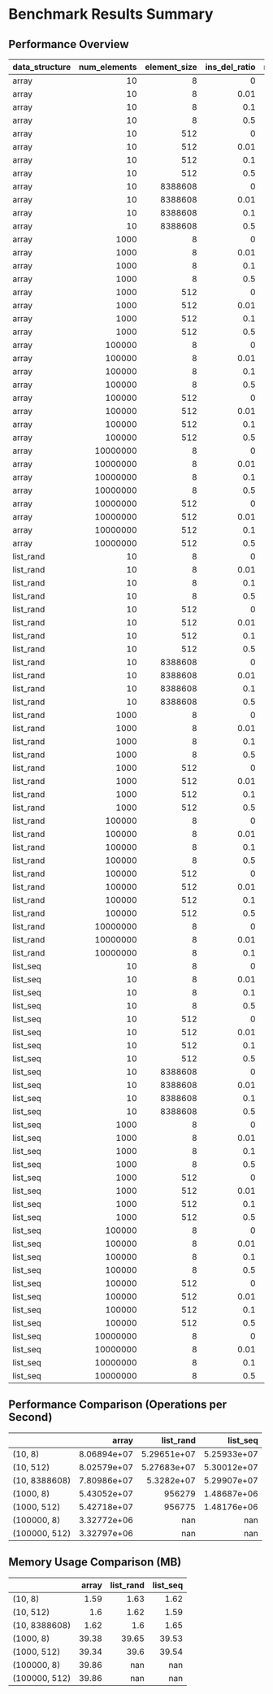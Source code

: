 # Benchmark Results Summary

## Performance Overview

| data_structure   |   num_elements |   element_size |   ins_del_ratio |   read_write_ratio |   mean_total_time_s |   std_total_time_s |   min_total_time_s |   max_total_time_s |   mean_ops_per_second |   std_ops_per_second |   min_ops_per_second |   max_ops_per_second |   mean_peak_memory_mb |   std_peak_memory_mb |   min_peak_memory_mb |   max_peak_memory_mb |   mean_cycles_per_op |   std_cycles_per_op |   min_cycles_per_op |   max_cycles_per_op |
|:-----------------|---------------:|---------------:|----------------:|-------------------:|--------------------:|-------------------:|-------------------:|-------------------:|----------------------:|---------------------:|---------------------:|---------------------:|----------------------:|---------------------:|---------------------:|---------------------:|---------------------:|--------------------:|--------------------:|--------------------:|
| array            |             10 |              8 |            0    |               1    |            nan      |           nan      |           nan      |           nan      |         nan           |        nan           |        nan           |        nan           |              nan      |             nan      |             nan      |             nan      |             nan      |            nan      |                 nan |                 nan |
| array            |             10 |              8 |            0.01 |               0.99 |              0.0012 |             0      |             0.0011 |             0.0012 |           8.69452e+07 |     648912           |          8.65053e+07 |          8.76905e+07 |                1.5443 |               0.0023 |               1.543  |               1.5469 |              30      |              0      |                  30 |                  30 |
| array            |             10 |              8 |            0.1  |               0.9  |              0.0012 |             0      |             0.0012 |             0.0012 |           8.52017e+07 |     716229           |          8.45423e+07 |          8.59637e+07 |                1.6536 |               0.006  |               1.6484 |               1.6602 |              31      |              0      |                  31 |                  31 |
| array            |             10 |              8 |            0.5  |               0.5  |              0.0014 |             0      |             0.0014 |             0.0014 |           6.99213e+07 |     178836           |          6.97661e+07 |          7.01169e+07 |                1.5794 |               0.0533 |               1.543  |               1.6406 |              38      |              0      |                  38 |                  38 |
| array            |             10 |            512 |            0    |               1    |            nan      |           nan      |           nan      |           nan      |         nan           |        nan           |        nan           |        nan           |              nan      |             nan      |             nan      |             nan      |             nan      |            nan      |                 nan |                 nan |
| array            |             10 |            512 |            0.01 |               0.99 |              0.0012 |             0      |             0.0011 |             0.0012 |           8.67437e+07 |     932901           |          8.61649e+07 |          8.78199e+07 |                1.6432 |               0.0905 |               1.543  |               1.7188 |              30      |              0      |                  30 |                  30 |
| array            |             10 |            512 |            0.1  |               0.9  |              0.0012 |             0      |             0.0012 |             0.0012 |           8.4766e+07  |     189490           |          8.45509e+07 |          8.49082e+07 |                1.5807 |               0.0542 |               1.5352 |               1.6406 |              31      |              0      |                  31 |                  31 |
| array            |             10 |            512 |            0.5  |               0.5  |              0.0014 |             0      |             0.0014 |             0.0015 |           6.92642e+07 |          1.87764e+06 |          6.81793e+07 |          7.14323e+07 |                1.5638 |               0.0158 |               1.5547 |               1.582  |              38.3333 |              1.1547 |                  37 |                  39 |
| array            |             10 |        8388608 |            0    |               1    |            nan      |           nan      |           nan      |           nan      |         nan           |        nan           |        nan           |        nan           |              nan      |             nan      |             nan      |             nan      |             nan      |            nan      |                 nan |                 nan |
| array            |             10 |        8388608 |            0.01 |               0.99 |              0.0012 |             0      |             0.0011 |             0.0012 |           8.58745e+07 |          3.51223e+06 |          8.18226e+07 |          8.80497e+07 |                1.6445 |               0.059  |               1.582  |               1.6992 |              30.6667 |              1.1547 |                  30 |                  32 |
| array            |             10 |        8388608 |            0.1  |               0.9  |              0.0012 |             0      |             0.0012 |             0.0012 |           8.36772e+07 |          1.13655e+06 |          8.25135e+07 |          8.47845e+07 |                1.6159 |               0.0496 |               1.5586 |               1.6445 |              31.3333 |              0.5774 |                  31 |                  32 |
| array            |             10 |        8388608 |            0.5  |               0.5  |              0.0016 |             0.0002 |             0.0014 |             0.0019 |           6.4744e+07  |          9.33604e+06 |          5.39652e+07 |          7.02928e+07 |                1.5885 |               0.0593 |               1.5352 |               1.6523 |              41.3333 |              6.6583 |                  37 |                  49 |
| array            |           1000 |              8 |            0    |               1    |            nan      |           nan      |           nan      |           nan      |         nan           |        nan           |        nan           |        nan           |              nan      |             nan      |             nan      |             nan      |             nan      |            nan      |                 nan |                 nan |
| array            |           1000 |              8 |            0.01 |               0.99 |              0.1186 |             0.0002 |             0.1184 |             0.1187 |           8.43166e+07 |     139040           |          8.42189e+07 |          8.44757e+07 |               39.3568 |               0.0598 |              39.2891 |              39.4023 |              31      |              0      |                  31 |                  31 |
| array            |           1000 |              8 |            0.1  |               0.9  |              0.1791 |             0.0007 |             0.1785 |             0.1799 |           5.58447e+07 |     216983           |          5.5601e+07  |          5.60169e+07 |               39.4596 |               0.0976 |              39.375  |              39.5664 |              47      |              0      |                  47 |                  47 |
| array            |           1000 |              8 |            0.5  |               0.5  |              0.4395 |             0.0016 |             0.4384 |             0.4413 |           2.27543e+07 |      82221.7         |          2.26601e+07 |          2.28117e+07 |               39.3229 |               0.0598 |              39.2773 |              39.3906 |             116.667  |              0.5774 |                 116 |                 117 |
| array            |           1000 |            512 |            0    |               1    |            nan      |           nan      |           nan      |           nan      |         nan           |        nan           |        nan           |        nan           |              nan      |             nan      |             nan      |             nan      |             nan      |            nan      |                 nan |                 nan |
| array            |           1000 |            512 |            0.01 |               0.99 |              0.1181 |             0.0001 |             0.118  |             0.1182 |           8.46824e+07 |      86195.8         |          8.46005e+07 |          8.47723e+07 |               39.349  |               0.0556 |              39.2852 |              39.3867 |              31      |              0      |                  31 |                  31 |
| array            |           1000 |            512 |            0.1  |               0.9  |              0.1813 |             0.0005 |             0.1809 |             0.1818 |           5.51456e+07 |     147714           |          5.49915e+07 |          5.52859e+07 |               39.3529 |               0.0532 |              39.293  |              39.3945 |              48      |              0      |                  48 |                  48 |
| array            |           1000 |            512 |            0.5  |               0.5  |              0.435  |             0.0014 |             0.4337 |             0.4365 |           2.29875e+07 |      75297           |          2.29091e+07 |          2.30592e+07 |               39.3255 |               0.0444 |              39.2891 |              39.375  |             115.333  |              0.5774 |                 115 |                 116 |
| array            |         100000 |              8 |            0    |               1    |            nan      |           nan      |           nan      |           nan      |         nan           |        nan           |        nan           |        nan           |              nan      |             nan      |             nan      |             nan      |             nan      |            nan      |                 nan |                 nan |
| array            |         100000 |              8 |            0.01 |               0.99 |              1.1338 |             0.0158 |             1.1173 |             1.1489 |           8.821e+06   |     123354           |          8.704e+06   |          8.94985e+06 |               39.8242 |               0.0835 |              39.7578 |              39.918  |             301.667  |              4.5092 |                 297 |                 306 |
| array            |         100000 |              8 |            0.1  |               0.9  |             10.3291 |             0.1132 |            10.2435 |            10.4574 |      968216           |      10552.6         |     956259           |     976227           |               39.8398 |               0.0461 |              39.8008 |              39.8906 |            2754      |             30.05   |                2731 |                2788 |
| array            |         100000 |              8 |            0.5  |               0.5  |             51.5653 |             0.418  |            51.0899 |            51.8754 |      193937           |       1578.69        |     192769           |     195734           |               39.9062 |               0.0141 |              39.8945 |              39.9219 |           13750.7    |            111.33   |               13624 |               13833 |
| array            |         100000 |            512 |            0    |               1    |            nan      |           nan      |           nan      |           nan      |         nan           |        nan           |        nan           |        nan           |              nan      |             nan      |             nan      |             nan      |             nan      |            nan      |                 nan |                 nan |
| array            |         100000 |            512 |            0.01 |               0.99 |              1.1333 |             0.0007 |             1.1325 |             1.1339 |           8.82385e+06 |       5356.51        |          8.81938e+06 |          8.82979e+06 |               39.8685 |               0.052  |              39.8086 |              39.9023 |             302      |              0      |                 302 |                 302 |
| array            |         100000 |            512 |            0.1  |               0.9  |             10.3562 |             0.1168 |            10.2609 |            10.4865 |      965687           |      10844.5         |     953604           |     974574           |               39.8698 |               0.0363 |              39.8281 |              39.8945 |            2761.33   |             31.0698 |                2736 |                2796 |
| array            |         100000 |            512 |            0.5  |               0.5  |             51.4488 |             0.4156 |            51.0072 |            51.8322 |      194376           |       1572.78        |     192930           |     196051           |               39.8464 |               0.0354 |              39.8086 |              39.8789 |           13719.7    |            110.799  |               13602 |               13822 |
| array            |       10000000 |              8 |            0    |               1    |            nan      |           nan      |           nan      |           nan      |         nan           |        nan           |        nan           |        nan           |              nan      |             nan      |             nan      |             nan      |             nan      |            nan      |                 nan |                 nan |
| array            |       10000000 |              8 |            0.01 |               0.99 |            nan      |           nan      |           nan      |           nan      |         nan           |        nan           |        nan           |        nan           |              nan      |             nan      |             nan      |             nan      |             nan      |            nan      |                 nan |                 nan |
| array            |       10000000 |              8 |            0.1  |               0.9  |            nan      |           nan      |           nan      |           nan      |         nan           |        nan           |        nan           |        nan           |              nan      |             nan      |             nan      |             nan      |             nan      |            nan      |                 nan |                 nan |
| array            |       10000000 |              8 |            0.5  |               0.5  |            nan      |           nan      |           nan      |           nan      |         nan           |        nan           |        nan           |        nan           |              nan      |             nan      |             nan      |             nan      |             nan      |            nan      |                 nan |                 nan |
| array            |       10000000 |            512 |            0    |               1    |            nan      |           nan      |           nan      |           nan      |         nan           |        nan           |        nan           |        nan           |              nan      |             nan      |             nan      |             nan      |             nan      |            nan      |                 nan |                 nan |
| array            |       10000000 |            512 |            0.01 |               0.99 |            nan      |           nan      |           nan      |           nan      |         nan           |        nan           |        nan           |        nan           |              nan      |             nan      |             nan      |             nan      |             nan      |            nan      |                 nan |                 nan |
| array            |       10000000 |            512 |            0.1  |               0.9  |            nan      |           nan      |           nan      |           nan      |         nan           |        nan           |        nan           |        nan           |              nan      |             nan      |             nan      |             nan      |             nan      |            nan      |                 nan |                 nan |
| array            |       10000000 |            512 |            0.5  |               0.5  |            nan      |           nan      |           nan      |           nan      |         nan           |        nan           |        nan           |        nan           |              nan      |             nan      |             nan      |             nan      |             nan      |            nan      |                 nan |                 nan |
| list_rand        |             10 |              8 |            0    |               1    |            nan      |           nan      |           nan      |           nan      |         nan           |        nan           |        nan           |        nan           |              nan      |             nan      |             nan      |             nan      |             nan      |            nan      |                 nan |                 nan |
| list_rand        |             10 |              8 |            0.01 |               0.99 |              0.0017 |             0      |             0.0017 |             0.0017 |           6.04447e+07 |     121505           |          6.03044e+07 |          6.05158e+07 |                1.6654 |               0.0328 |               1.6445 |               1.7031 |              44      |              0      |                  44 |                  44 |
| list_rand        |             10 |              8 |            0.1  |               0.9  |              0.0018 |             0      |             0.0017 |             0.0018 |           5.66735e+07 |     746867           |          5.61705e+07 |          5.75317e+07 |                1.6432 |               0.0805 |               1.5586 |               1.7188 |              46.6667 |              0.5774 |                  46 |                  47 |
| list_rand        |             10 |              8 |            0.5  |               0.5  |              0.0024 |             0.0001 |             0.0023 |             0.0024 |           4.1777e+07  |     886033           |          4.12606e+07 |          4.28001e+07 |                1.5885 |               0.0598 |               1.543  |               1.6562 |              63.3333 |              1.1547 |                  62 |                  64 |
| list_rand        |             10 |            512 |            0    |               1    |            nan      |           nan      |           nan      |           nan      |         nan           |        nan           |        nan           |        nan           |              nan      |             nan      |             nan      |             nan      |             nan      |            nan      |                 nan |                 nan |
| list_rand        |             10 |            512 |            0.01 |               0.99 |              0.0017 |             0      |             0.0017 |             0.0017 |           6.03662e+07 |     114395           |          6.02468e+07 |          6.04748e+07 |                1.5977 |               0.0508 |               1.5664 |               1.6562 |              44      |              0      |                  44 |                  44 |
| list_rand        |             10 |            512 |            0.1  |               0.9  |              0.0018 |             0      |             0.0017 |             0.0018 |           5.67583e+07 |     531098           |          5.61847e+07 |          5.7233e+07  |                1.6185 |               0.0621 |               1.5469 |               1.6562 |              46.3333 |              0.5774 |                  46 |                  47 |
| list_rand        |             10 |            512 |            0.5  |               0.5  |              0.0024 |             0.0001 |             0.0023 |             0.0025 |           4.11805e+07 |          1.54327e+06 |          3.98628e+07 |          4.28783e+07 |                1.6393 |               0.0023 |               1.6367 |               1.6406 |              64.3333 |              2.0817 |                  62 |                  66 |
| list_rand        |             10 |        8388608 |            0    |               1    |            nan      |           nan      |           nan      |           nan      |         nan           |        nan           |        nan           |        nan           |              nan      |             nan      |             nan      |             nan      |             nan      |            nan      |                 nan |                 nan |
| list_rand        |             10 |        8388608 |            0.01 |               0.99 |              0.0017 |             0      |             0.0017 |             0.0017 |           5.98461e+07 |      93453.7         |          5.97731e+07 |          5.99514e+07 |                1.5677 |               0.0598 |               1.5312 |               1.6367 |              44      |              0      |                  44 |                  44 |
| list_rand        |             10 |        8388608 |            0.1  |               0.9  |              0.0017 |             0      |             0.0017 |             0.0018 |           5.78639e+07 |     731097           |          5.71375e+07 |          5.85996e+07 |                1.6029 |               0.0835 |               1.5508 |               1.6992 |              45.6667 |              0.5774 |                  45 |                  46 |
| list_rand        |             10 |        8388608 |            0.5  |               0.5  |              0.0024 |             0.0001 |             0.0023 |             0.0024 |           4.2136e+07  |          1.12741e+06 |          4.08996e+07 |          4.31071e+07 |                1.6276 |               0.1022 |               1.5195 |               1.7227 |              62.6667 |              2.0817 |                  61 |                  65 |
| list_rand        |           1000 |              8 |            0    |               1    |            nan      |           nan      |           nan      |           nan      |         nan           |        nan           |        nan           |        nan           |              nan      |             nan      |             nan      |             nan      |             nan      |            nan      |                 nan |                 nan |
| list_rand        |           1000 |              8 |            0.01 |               0.99 |             10.4466 |             0.0764 |            10.3588 |            10.4977 |      957280           |       7030.79        |     952588           |     965364           |               39.6354 |               0.0674 |              39.5625 |              39.6953 |            2785.33   |             20.306  |                2762 |                2799 |
| list_rand        |           1000 |              8 |            0.1  |               0.9  |             10.3268 |             0.0387 |            10.2821 |            10.3504 |      968365           |       3640.45        |     966144           |     972566           |               39.6836 |               0.032  |              39.6484 |              39.7109 |            2753.33   |             10.6927 |                2741 |                2760 |
| list_rand        |           1000 |              8 |            0.5  |               0.5  |             10.6027 |             0.0835 |            10.5418 |            10.6979 |      943191           |       7395.88        |     934765           |     948608           |               39.625  |               0.044  |              39.5742 |              39.6523 |            2827      |             21.9317 |                2811 |                2852 |
| list_rand        |           1000 |            512 |            0    |               1    |            nan      |           nan      |           nan      |           nan      |         nan           |        nan           |        nan           |        nan           |              nan      |             nan      |             nan      |             nan      |             nan      |            nan      |                 nan |                 nan |
| list_rand        |           1000 |            512 |            0.01 |               0.99 |             10.3757 |             0.0302 |            10.3538 |            10.4101 |      963798           |       2801.86        |     960602           |     965831           |               39.6029 |               0.0495 |              39.5469 |              39.6406 |            2766.67   |              8.1445 |                2761 |                2776 |
| list_rand        |           1000 |            512 |            0.1  |               0.9  |             10.3876 |             0.0957 |            10.2797 |            10.4626 |      962741           |       8911.63        |     955789           |     972788           |               39.6146 |               0.0598 |              39.5469 |              39.6602 |            2769.67   |             25.5408 |                2741 |                2790 |
| list_rand        |           1000 |            512 |            0.5  |               0.5  |             10.5956 |             0.0152 |            10.5787 |            10.6081 |      943785           |       1356.85        |     942676           |     945298           |               39.5768 |               0.0485 |              39.5469 |              39.6328 |            2825      |              3.6056 |                2821 |                2828 |
| list_rand        |         100000 |              8 |            0    |               1    |            nan      |           nan      |           nan      |           nan      |         nan           |        nan           |        nan           |        nan           |              nan      |             nan      |             nan      |             nan      |             nan      |            nan      |                 nan |                 nan |
| list_rand        |         100000 |              8 |            0.01 |               0.99 |            nan      |           nan      |           nan      |           nan      |         nan           |        nan           |        nan           |        nan           |              nan      |             nan      |             nan      |             nan      |             nan      |            nan      |                 nan |                 nan |
| list_rand        |         100000 |              8 |            0.1  |               0.9  |            nan      |           nan      |           nan      |           nan      |         nan           |        nan           |        nan           |        nan           |              nan      |             nan      |             nan      |             nan      |             nan      |            nan      |                 nan |                 nan |
| list_rand        |         100000 |              8 |            0.5  |               0.5  |            nan      |           nan      |           nan      |           nan      |         nan           |        nan           |        nan           |        nan           |              nan      |             nan      |             nan      |             nan      |             nan      |            nan      |                 nan |                 nan |
| list_rand        |         100000 |            512 |            0    |               1    |            nan      |           nan      |           nan      |           nan      |         nan           |        nan           |        nan           |        nan           |              nan      |             nan      |             nan      |             nan      |             nan      |            nan      |                 nan |                 nan |
| list_rand        |         100000 |            512 |            0.01 |               0.99 |            nan      |           nan      |           nan      |           nan      |         nan           |        nan           |        nan           |        nan           |              nan      |             nan      |             nan      |             nan      |             nan      |            nan      |                 nan |                 nan |
| list_rand        |         100000 |            512 |            0.1  |               0.9  |            nan      |           nan      |           nan      |           nan      |         nan           |        nan           |        nan           |        nan           |              nan      |             nan      |             nan      |             nan      |             nan      |            nan      |                 nan |                 nan |
| list_rand        |         100000 |            512 |            0.5  |               0.5  |            nan      |           nan      |           nan      |           nan      |         nan           |        nan           |        nan           |        nan           |              nan      |             nan      |             nan      |             nan      |             nan      |            nan      |                 nan |                 nan |
| list_rand        |       10000000 |              8 |            0    |               1    |            nan      |           nan      |           nan      |           nan      |         nan           |        nan           |        nan           |        nan           |              nan      |             nan      |             nan      |             nan      |             nan      |            nan      |                 nan |                 nan |
| list_rand        |       10000000 |              8 |            0.01 |               0.99 |            nan      |           nan      |           nan      |           nan      |         nan           |        nan           |        nan           |        nan           |              nan      |             nan      |             nan      |             nan      |             nan      |            nan      |                 nan |                 nan |
| list_rand        |       10000000 |              8 |            0.1  |               0.9  |            nan      |           nan      |           nan      |           nan      |         nan           |        nan           |        nan           |        nan           |              nan      |             nan      |             nan      |             nan      |             nan      |            nan      |                 nan |                 nan |
| list_seq         |             10 |              8 |            0    |               1    |            nan      |           nan      |           nan      |           nan      |         nan           |        nan           |        nan           |        nan           |              nan      |             nan      |             nan      |             nan      |             nan      |            nan      |                 nan |                 nan |
| list_seq         |             10 |              8 |            0.01 |               0.99 |              0.0017 |             0      |             0.0017 |             0.0017 |           5.93643e+07 |          1.23566e+06 |          5.79596e+07 |          6.02834e+07 |                1.6133 |               0.0508 |               1.5547 |               1.6445 |              44.6667 |              1.1547 |                  44 |                  46 |
| list_seq         |             10 |              8 |            0.1  |               0.9  |              0.0017 |             0      |             0.0017 |             0.0018 |           5.72349e+07 |     437006           |          5.67312e+07 |          5.75122e+07 |                1.5794 |               0.0674 |               1.5195 |               1.6523 |              46.3333 |              0.5774 |                  46 |                  47 |
| list_seq         |             10 |              8 |            0.5  |               0.5  |              0.0024 |             0.0001 |             0.0024 |             0.0025 |           4.11806e+07 |          1.15963e+06 |          4.03588e+07 |          4.25071e+07 |                1.6602 |               0.0338 |               1.6406 |               1.6992 |              64.3333 |              2.0817 |                  62 |                  66 |
| list_seq         |             10 |            512 |            0    |               1    |            nan      |           nan      |           nan      |           nan      |         nan           |        nan           |        nan           |        nan           |              nan      |             nan      |             nan      |             nan      |             nan      |            nan      |                 nan |                 nan |
| list_seq         |             10 |            512 |            0.01 |               0.99 |              0.0017 |             0.0001 |             0.0017 |             0.0018 |           5.86977e+07 |          2.26614e+06 |          5.61077e+07 |          6.03155e+07 |                1.5872 |               0.0539 |               1.5469 |               1.6484 |              45      |              1.7321 |                  44 |                  47 |
| list_seq         |             10 |            512 |            0.1  |               0.9  |              0.0017 |             0      |             0.0017 |             0.0017 |           5.80704e+07 |     352298           |          5.77209e+07 |          5.84254e+07 |                1.6211 |               0.0543 |               1.5586 |               1.6562 |              45.3333 |              0.5774 |                  45 |                  46 |
| list_seq         |             10 |            512 |            0.5  |               0.5  |              0.0024 |             0      |             0.0023 |             0.0024 |           4.22354e+07 |     589391           |          4.15832e+07 |          4.27298e+07 |                1.5755 |               0.0463 |               1.5469 |               1.6289 |              62.6667 |              1.1547 |                  62 |                  64 |
| list_seq         |             10 |        8388608 |            0    |               1    |            nan      |           nan      |           nan      |           nan      |         nan           |        nan           |        nan           |        nan           |              nan      |             nan      |             nan      |             nan      |             nan      |            nan      |                 nan |                 nan |
| list_seq         |             10 |        8388608 |            0.01 |               0.99 |              0.0017 |             0      |             0.0017 |             0.0017 |           6.02187e+07 |     161881           |          6.00492e+07 |          6.03717e+07 |                1.6602 |               0.0711 |               1.5781 |               1.7031 |              44      |              0      |                  44 |                  44 |
| list_seq         |             10 |        8388608 |            0.1  |               0.9  |              0.0018 |             0      |             0.0017 |             0.0018 |           5.65987e+07 |     701598           |          5.60354e+07 |          5.73846e+07 |                1.6328 |               0.0068 |               1.6289 |               1.6406 |              46.6667 |              0.5774 |                  46 |                  47 |
| list_seq         |             10 |        8388608 |            0.5  |               0.5  |              0.0024 |             0      |             0.0024 |             0.0024 |           4.21548e+07 |      18259           |          4.21408e+07 |          4.21755e+07 |                1.6667 |               0.0215 |               1.6523 |               1.6914 |              63      |              0      |                  63 |                  63 |
| list_seq         |           1000 |              8 |            0    |               1    |            nan      |           nan      |           nan      |           nan      |         nan           |        nan           |        nan           |        nan           |              nan      |             nan      |             nan      |             nan      |             nan      |            nan      |                 nan |                 nan |
| list_seq         |           1000 |              8 |            0.01 |               0.99 |              6.7018 |             0.0104 |             6.6898 |             6.7088 |           1.49214e+06 |       2328.02        |          1.49058e+06 |          1.49482e+06 |               39.599  |               0.1704 |              39.4023 |              39.7031 |            1786.67   |              3.2146 |                1783 |                1789 |
| list_seq         |           1000 |              8 |            0.1  |               0.9  |              6.7232 |             0.0069 |             6.7163 |             6.7301 |           1.48738e+06 |       1534.65        |          1.48585e+06 |          1.48892e+06 |               39.431  |               0.1739 |              39.2891 |              39.625  |            1792.33   |              1.5275 |                1791 |                1794 |
| list_seq         |           1000 |              8 |            0.5  |               0.5  |              6.7521 |             0.05   |             6.7001 |             6.7998 |           1.48108e+06 |      10983.4         |          1.47062e+06 |          1.49252e+06 |               39.5586 |               0.2336 |              39.2891 |              39.7031 |            1800      |             13.5277 |                1786 |                1813 |
| list_seq         |           1000 |            512 |            0    |               1    |            nan      |           nan      |           nan      |           nan      |         nan           |        nan           |        nan           |        nan           |              nan      |             nan      |             nan      |             nan      |             nan      |            nan      |                 nan |                 nan |
| list_seq         |           1000 |            512 |            0.01 |               0.99 |              6.6952 |             0.0058 |             6.6908 |             6.7018 |           1.4936e+06  |       1285.62        |          1.49215e+06 |          1.49458e+06 |               39.5703 |               0.1708 |              39.375  |              39.6914 |            1785      |              1.7321 |                1784 |                1787 |
| list_seq         |           1000 |            512 |            0.1  |               0.9  |              6.757  |             0.0563 |             6.693  |             6.7987 |           1.48001e+06 |      12382.2         |          1.47087e+06 |          1.4941e+06  |               39.4479 |               0.2178 |              39.2852 |              39.6953 |            1801.33   |             15.308  |                1784 |                1813 |
| list_seq         |           1000 |            512 |            0.5  |               0.5  |              6.7949 |             0.0091 |             6.7848 |             6.8022 |           1.47169e+06 |       1965.62        |          1.47011e+06 |          1.47389e+06 |               39.6029 |               0.1805 |              39.3945 |              39.7109 |            1811.33   |              2.0817 |                1809 |                1813 |
| list_seq         |         100000 |              8 |            0    |               1    |            nan      |           nan      |           nan      |           nan      |         nan           |        nan           |        nan           |        nan           |              nan      |             nan      |             nan      |             nan      |             nan      |            nan      |                 nan |                 nan |
| list_seq         |         100000 |              8 |            0.01 |               0.99 |            nan      |           nan      |           nan      |           nan      |         nan           |        nan           |        nan           |        nan           |              nan      |             nan      |             nan      |             nan      |             nan      |            nan      |                 nan |                 nan |
| list_seq         |         100000 |              8 |            0.1  |               0.9  |            nan      |           nan      |           nan      |           nan      |         nan           |        nan           |        nan           |        nan           |              nan      |             nan      |             nan      |             nan      |             nan      |            nan      |                 nan |                 nan |
| list_seq         |         100000 |              8 |            0.5  |               0.5  |            nan      |           nan      |           nan      |           nan      |         nan           |        nan           |        nan           |        nan           |              nan      |             nan      |             nan      |             nan      |             nan      |            nan      |                 nan |                 nan |
| list_seq         |         100000 |            512 |            0    |               1    |            nan      |           nan      |           nan      |           nan      |         nan           |        nan           |        nan           |        nan           |              nan      |             nan      |             nan      |             nan      |             nan      |            nan      |                 nan |                 nan |
| list_seq         |         100000 |            512 |            0.01 |               0.99 |            nan      |           nan      |           nan      |           nan      |         nan           |        nan           |        nan           |        nan           |              nan      |             nan      |             nan      |             nan      |             nan      |            nan      |                 nan |                 nan |
| list_seq         |         100000 |            512 |            0.1  |               0.9  |            nan      |           nan      |           nan      |           nan      |         nan           |        nan           |        nan           |        nan           |              nan      |             nan      |             nan      |             nan      |             nan      |            nan      |                 nan |                 nan |
| list_seq         |         100000 |            512 |            0.5  |               0.5  |            nan      |           nan      |           nan      |           nan      |         nan           |        nan           |        nan           |        nan           |              nan      |             nan      |             nan      |             nan      |             nan      |            nan      |                 nan |                 nan |
| list_seq         |       10000000 |              8 |            0    |               1    |            nan      |           nan      |           nan      |           nan      |         nan           |        nan           |        nan           |        nan           |              nan      |             nan      |             nan      |             nan      |             nan      |            nan      |                 nan |                 nan |
| list_seq         |       10000000 |              8 |            0.01 |               0.99 |            nan      |           nan      |           nan      |           nan      |         nan           |        nan           |        nan           |        nan           |              nan      |             nan      |             nan      |             nan      |             nan      |            nan      |                 nan |                 nan |
| list_seq         |       10000000 |              8 |            0.1  |               0.9  |            nan      |           nan      |           nan      |           nan      |         nan           |        nan           |        nan           |        nan           |              nan      |             nan      |             nan      |             nan      |             nan      |            nan      |                 nan |                 nan |
| list_seq         |       10000000 |              8 |            0.5  |               0.5  |            nan      |           nan      |           nan      |           nan      |         nan           |        nan           |        nan           |        nan           |              nan      |             nan      |             nan      |             nan      |             nan      |            nan      |                 nan |                 nan |

## Performance Comparison (Operations per Second)

|               |       array |        list_rand |      list_seq |
|:--------------|------------:|-----------------:|--------------:|
| (10, 8)       | 8.06894e+07 |      5.29651e+07 |   5.25933e+07 |
| (10, 512)     | 8.02579e+07 |      5.27683e+07 |   5.30012e+07 |
| (10, 8388608) | 7.80986e+07 |      5.3282e+07  |   5.29907e+07 |
| (1000, 8)     | 5.43052e+07 | 956279           |   1.48687e+06 |
| (1000, 512)   | 5.42718e+07 | 956775           |   1.48176e+06 |
| (100000, 8)   | 3.32772e+06 |    nan           | nan           |
| (100000, 512) | 3.32797e+06 |    nan           | nan           |

## Memory Usage Comparison (MB)

|               |   array |   list_rand |   list_seq |
|:--------------|--------:|------------:|-----------:|
| (10, 8)       |    1.59 |        1.63 |       1.62 |
| (10, 512)     |    1.6  |        1.62 |       1.59 |
| (10, 8388608) |    1.62 |        1.6  |       1.65 |
| (1000, 8)     |   39.38 |       39.65 |      39.53 |
| (1000, 512)   |   39.34 |       39.6  |      39.54 |
| (100000, 8)   |   39.86 |      nan    |     nan    |
| (100000, 512) |   39.86 |      nan    |     nan    |